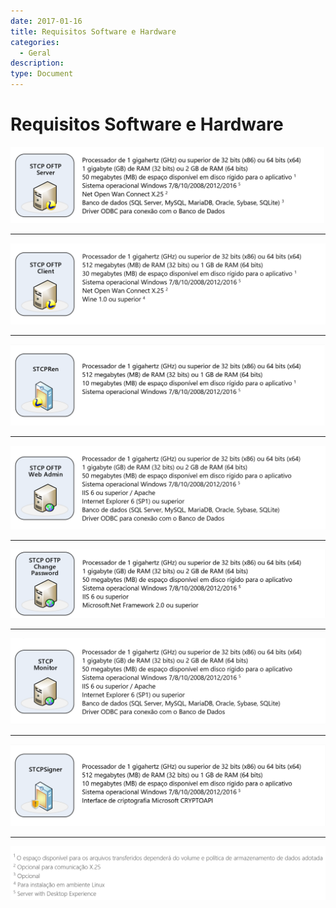 ```yaml
---
date: 2017-01-16
title: Requisitos Software e Hardware
categories:
  - Geral
description: 
type: Document
---
```


# Requisitos Software e Hardware

![](/images/imagem1/imgR100.png)   

----
![](/images/imagem1/imgR101.png) 

----
![](/images/imagem1/imgR102.png)  

----
![](/images/imagem1/imgR103.png) 

----
![](/images/imagem1/imgR104.png) 

----
![](/images/imagem1/imgR105.png)  

----
![](/images/imagem1/imgR106.png)  

-----
![](/images/imagem1/imgR107.png)  

